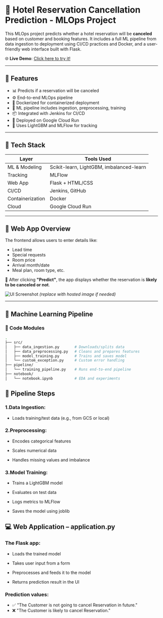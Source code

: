 # 🏨 Hotel Reservation Cancellation Prediction - MLOps Project

This MLOps project predicts whether a hotel reservation will be **canceled** based on customer and booking features. It includes a full ML pipeline from data ingestion to deployment using CI/CD practices and Docker, and a user-friendly web interface built with Flask.

🌐 **Live Demo**: [Click here to try it!](https://mlops-p1-982544224719.us-central1.run.app/)

---

## 📌 Features

- 📊 Predicts if a reservation will be canceled
- ⚙️ End-to-end MLOps pipeline
- 🐳 Dockerized for containerized deployment
- 🧪 ML pipeline includes ingestion, preprocessing, training
- 📦 Integrated with Jenkins for CI/CD
- 🎯 Deployed on Google Cloud Run
- 🧠 Uses LightGBM and MLFlow for tracking

---

## 🧾 Tech Stack

| Layer           | Tools Used                                 |
|----------------|---------------------------------------------|
| ML & Modeling   | Scikit-learn, LightGBM, imbalanced-learn    |
| Tracking        | MLFlow                                      |
| Web App         | Flask + HTML/CSS                            |
| CI/CD           | Jenkins, GitHub                             |
| Containerization| Docker                                      |
| Cloud           | Google Cloud Run                            |

---

## 🚀 Web App Overview

The frontend allows users to enter details like:

- Lead time
- Special requests
- Room price
- Arrival month/date
- Meal plan, room type, etc.

🔮 After clicking **"Predict"**, the app displays whether the reservation is **likely to be canceled or not**.

![UI Screenshot](https://mlops-p1-982544224719.us-central1.run.app/static/screenshot.png) *(replace with hosted image if needed)*

---

## 🧠 Machine Learning Pipeline

### 📂 Code Modules

```bash
.
├── src/
│   ├── data_ingestion.py       # Downloads/splits data
│   ├── data_preprocessing.py   # Cleans and prepares features
│   ├── model_training.py       # Trains and saves model
│   └── custom_exception.py     # Custom error handling
├── pipeline/
│   └── training_pipeline.py    # Runs end-to-end pipeline
├── notebook/
│   └── notebook.ipynb          # EDA and experiments
```
## 🔄 Pipeline Steps

### 1.Data Ingestion:

- Loads training/test data (e.g., from GCS or local)

### 2.Preprocessing:

- Encodes categorical features

- Scales numerical data

- Handles missing values and imbalance

### 3.Model Training:

- Trains a LightGBM model

- Evaluates on test data

- Logs metrics to MLFlow

- Saves the model using joblib

## 💻 Web Application – application.py

### The Flask app:

- Loads the trained model

- Takes user input from a form

- Preprocesses and feeds it to the model

- Returns prediction result in the UI

### Prediction values:
- ✅ "The Customer is not going to cancel Reservation in future."
- ❌ "The Customer is likely to cancel Reservation."
